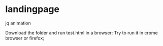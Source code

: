 # landingpage
jq animation

Download the folder and run test.html in a browser;
Try to run it in crome browser or firefox;
